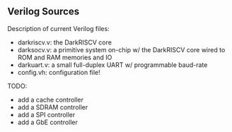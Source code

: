 ## Verilog Sources

Description of current Verilog files:

- darkriscv.v: the DarkRISCV core
- darksocv.v: a primitive system on-chip w/ the DarkRISCV core wired to ROM and RAM memories and IO
- darkuart.v: a small full-duplex UART w/ programmable baud-rate
- config.vh: configuration file!

TODO:

- add a cache controller
- add a SDRAM controller
- add a SPI controller 
- add a GbE controller
